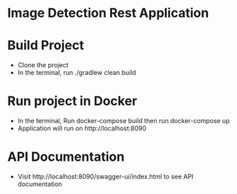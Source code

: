 # Image Detection Rest Application

# Build Project
- Clone the project
- In the terminal, run ./gradlew clean build

# Run project in Docker
- In the terminal, Run docker-compose build then run docker-compose up
- Application will run on http://localhost:8090

# API Documentation
- Visit http://localhost:8090/swagger-ui/index.html to see API documentation